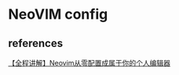 # NeoVIM config

## references

[【全程讲解】Neovim从零配置成属于你的个人编辑器](https://www.bilibili.com/video/BV1Td4y1578E/)

